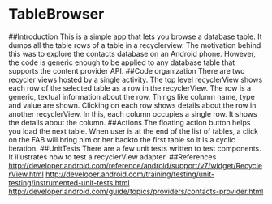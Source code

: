 # TableBrowser
##Introduction
This is a simple app that lets you browse a database table. It dumps all the table rows of a table in a recyclerview. The motivation
behind this was to explore the contacts database on an Android phone. However, the code is generic enough to be applied to any database 
table that supports the content provider API.
##Code organization
There are two recycler views hosted by a single activity. The top level recyclerView shows each row of the selected table as a row in the 
recyclerView. The row is a generic, textual information about the row. Things like column name, type and value are shown.
Clicking on each row shows details about the row in another recyclerView. In this, each column occupies a single row. It shows the details
about the column. 
##Actions
The floating action button helps you load the next table. When user is at the end of the list of tables, a click on the FAB will bring 
him or her backto the first table so it is a cyclic iteration.
##UnitTests
There are a few unit tests written to test components. It illustrates how to test a recyclerView adapter.
##References
http://developer.android.com/reference/android/support/v7/widget/RecyclerView.html
http://developer.android.com/training/testing/unit-testing/instrumented-unit-tests.html
http://developer.android.com/guide/topics/providers/contacts-provider.html
